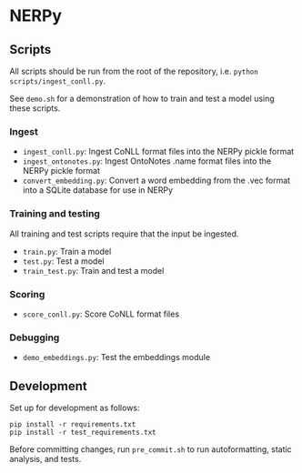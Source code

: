 # NERPy

## Scripts

All scripts should be run from the root of the repository, i.e. `python scripts/ingest_conll.py`.

See `demo.sh` for a demonstration of how to train and test a model using these scripts.

### Ingest

* `ingest_conll.py`: Ingest CoNLL format files into the NERPy pickle format
* `ingest_ontonotes.py`: Ingest OntoNotes .name format files into the NERPy pickle format
* `convert_embedding.py`: Convert a word embedding from the .vec format into a SQLite database for use in NERPy

### Training and testing

All training and test scripts require that the input be ingested.

* `train.py`: Train a model
* `test.py`: Test a model
* `train_test.py`: Train and test a model


### Scoring

* `score_conll.py`: Score CoNLL format files 


### Debugging

* `demo_embeddings.py`: Test the embeddings module

## Development

Set up for development as follows:
```
pip install -r requirements.txt
pip install -r test_requirements.txt
```

Before committing changes, run `pre_commit.sh` to run autoformatting, static analysis, and tests.
